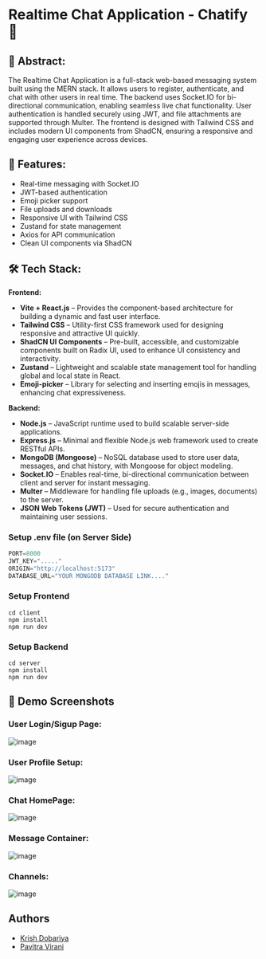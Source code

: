 # Realtime Chat Application - Chatify 💬

## 🧾 Abstract:

The Realtime Chat Application is a full-stack web-based messaging system built using the MERN stack. It allows users to register, authenticate, and chat with other users in real time. The backend uses Socket.IO for bi-directional communication, enabling seamless live chat functionality. User authentication is handled securely using JWT, and file attachments are supported through Multer. The frontend is designed with Tailwind CSS and includes modern UI components from ShadCN, ensuring a responsive and engaging user experience across devices.

## 🚀 Features:

- Real-time messaging with Socket.IO
- JWT-based authentication
- Emoji picker support
- File uploads and downloads
- Responsive UI with Tailwind CSS
- Zustand for state management
- Axios for API communication
- Clean UI components via ShadCN

## 🛠️ Tech Stack:

**Frontend:**
- **Vite + React.js** – Provides the component-based architecture for building a dynamic and fast user interface.
- **Tailwind CSS** – Utility-first CSS framework used for designing responsive and attractive UI quickly.
- **ShadCN UI Components** – Pre-built, accessible, and customizable components built on Radix UI, used to enhance UI consistency and interactivity.
- **Zustand** – Lightweight and scalable state management tool for handling global and local state in React.
- **Emoji-picker** – Library for selecting and inserting emojis in messages, enhancing chat expressiveness.

**Backend:**
- **Node.js** – JavaScript runtime used to build scalable server-side applications.
- **Express.js** – Minimal and flexible Node.js web framework used to create RESTful APIs.
- **MongoDB (Mongoose)** – NoSQL database used to store user data, messages, and chat history, with Mongoose for object modeling.
- **Socket.IO** – Enables real-time, bi-directional communication between client and server for instant messaging.
- **Multer** – Middleware for handling file uploads (e.g., images, documents) to the server.
- **JSON Web Tokens (JWT)** – Used for secure authentication and maintaining user sessions.

### Setup .env file (on Server Side)

```js
PORT=8000
JWT_KEY="....."
ORIGIN="http://localhost:5173"
DATABASE_URL="YOUR MONGODB DATABASE LINK...."
```

### Setup Frontend

```shell
cd client
npm install
npm run dev
```
### Setup Backend

```shell
cd server
npm install
npm run dev
```

## 📸 Demo Screenshots

### User Login/Sigup Page:
![image](https://github.com/user-attachments/assets/e1f12a72-aaa0-4b97-9a12-4f52088fcf12)

### User Profile Setup:
![image](https://github.com/user-attachments/assets/2eb76087-4962-4f79-8bfe-31e8951ccc96)

### Chat HomePage:
![image](https://github.com/user-attachments/assets/594645de-96cb-4c42-91a3-04cc5a1db00e)

### Message Container:
![image](https://github.com/user-attachments/assets/3898f04d-93c4-4c19-8373-f381f7da60b4)

### Channels:
![image](https://github.com/user-attachments/assets/2f6412bd-560b-4520-b66f-eb4750350197)

## Authors
- [Krish Dobariya](https://github.com/krishpatel07)
- [Pavitra Virani](https://github.com/Virani-Pavitra)







